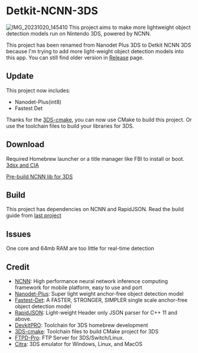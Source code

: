 # Detkit-NCNN-3DS
![IMG_20231020_145410](https://github.com/Deepdive543443/Nanodet-plus-3ds/assets/83911295/259dfb26-80d7-4e4e-903b-79fdfccb83e3)
This project aims to make more lightweight object detection models run on Nintendo 3DS, powered by NCNN. 

This project has been renamed from Nanodet Plus 3DS to Detkit NCNN 3DS because I'm trying to add more light-weight object detection models into this app.
You can still find older version in [Release](https://github.com/Deepdive543443/Detkit-NCNN-3ds/releases) page.


## Update 
This project now includes:
- Nanodet-Plus(int8)
- Fastest Det

Thanks for the [3DS-cmake](https://github.com/Lectem/3ds-cmake), you can now use CMake to build this project. Or use the toolchain files to build your libraries for 3DS. 




## Download
Required Homebrew launcher or a title manager like FBI to install or boot.
[3dsx and CIA](https://github.com/Deepdive543443/Nanodet-plus-3ds/releases/tag/1.0.2)

[Pre-build NCNN lib for 3DS](https://github.com/Deepdive543443/Benchncnn-3DS/releases/tag/v0.0.0)

## Build
This project has dependencies on NCNN and RapidJSON.
Read the build guide from [last project](https://github.com/Deepdive543443/Benchncnn-3DS/tree/main) 


## Issues
One core and 64mb RAM are too little for real-time detection


## Credit
- [NCNN](https://github.com/Tencent/ncnn): High performance neural network inference computing framework for mobile platform, easy to use and port
- [Nanodet-Plus](https://github.com/RangiLyu/nanodet):  Super light weight anchor-free object detection model
- [Fastest-Det](https://github.com/dog-qiuqiu/FastestDet): A FASTER, STRONGER, SIMPLER single scale anchor-free object detection model
- [RapidJSON](https://rapidjson.org/): Light-weight Header only JSON parser for C++ 11 and above.
- [DevkitPRO](https://devkitpro.org/wiki/Getting_Started): Toolchain for 3DS homebrew development
- [3DS-cmake](https://github.com/Xtansia/3ds-cmake): Toolchain files to build CMake project for 3DS
- [FTPD-Pro](https://github.com/mtheall/ftpd): FTP Server for 3DS/Switch/Linux.
- [Citra](https://github.com/citra-emu/citra): 3DS emulator for Windows, Linux, and MacOS
